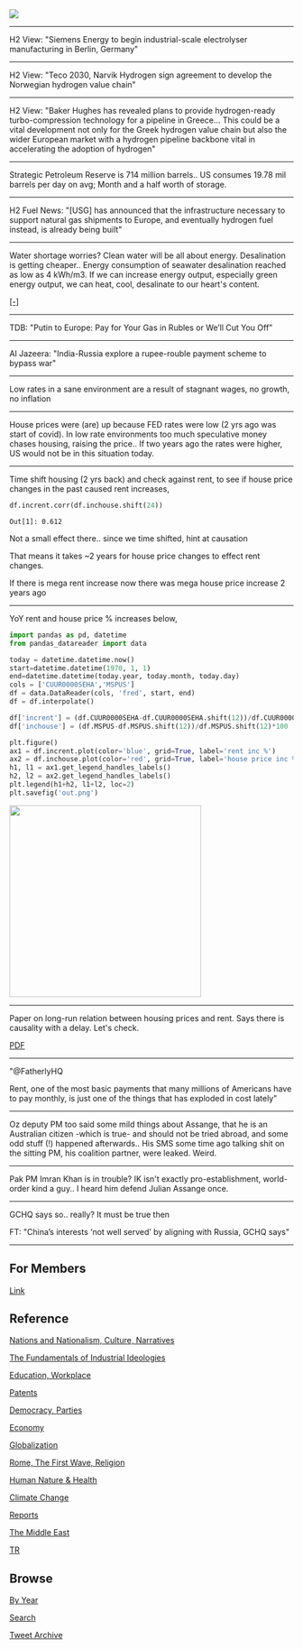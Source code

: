 <img src="https://drive.google.com/uc?export=view&id=1B2wf9R7AMH1d7Vw6e2mucLbIQ5NSjir7"/>

---

H2 View: "Siemens Energy to begin industrial-scale electrolyser
manufacturing in Berlin, Germany"

---

H2 View: "Teco 2030, Narvik Hydrogen sign agreement to develop the
Norwegian hydrogen value chain"

---

H2 View: "Baker Hughes has revealed plans to provide hydrogen-ready
turbo-compression technology for a pipeline in Greece... This could be
a vital development not only for the Greek hydrogen value chain but
also the wider European market with a hydrogen pipeline backbone vital
in accelerating the adoption of hydrogen"

---

Strategic Petroleum Reserve is 714 million barrels.. US consumes 19.78
mil barrels per day on avg; Month and a half worth of storage.

---

H2 Fuel News: "[USG] has announced that the infrastructure necessary
to support natural gas shipments to Europe, and eventually hydrogen
fuel instead, is already being built"

---

Water shortage worries? Clean water will be all about
energy. Desalination is getting cheaper.. Energy consumption of
seawater desalination reached as low as 4 kWh/m3. If we can increase
energy output, especially green energy output, we can heat, cool,
desalinate to our heart's content.

[[-]](https://en.wikipedia.org/wiki/Desalination#Energy_consumption)

---

TDB: "Putin to Europe: Pay for Your Gas in Rubles or We’ll Cut You Off"

---

Al Jazeera: "India-Russia explore a rupee-rouble payment scheme to bypass war"

---

Low rates in a sane environment are a result of stagnant wages,
no growth, no inflation

---

House prices were (are) up because FED rates were low (2 yrs ago was
start of covid). In low rate environments too much speculative money
chases housing, raising the price.. If two years ago the rates were
higher, US would not be in this situation today.

---

Time shift housing (2 yrs back) and check against rent, to see if
house price changes in the past caused rent increases,

```python
df.incrent.corr(df.inchouse.shift(24))
```

```text
Out[1]: 0.612
```

Not a small effect there.. since we time shifted, hint at causation

That means it takes ~2 years for house price changes to effect rent changes.

If there is mega rent increase now there was mega house price increase
2 years ago

---

YoY rent and house price % increases below,

```python
import pandas as pd, datetime
from pandas_datareader import data

today = datetime.datetime.now()
start=datetime.datetime(1970, 1, 1)
end=datetime.datetime(today.year, today.month, today.day)
cols = ['CUUR0000SEHA','MSPUS']
df = data.DataReader(cols, 'fred', start, end)
df = df.interpolate()

df['incrent'] = (df.CUUR0000SEHA-df.CUUR0000SEHA.shift(12))/df.CUUR0000SEHA.shift(12)*100
df['inchouse'] = (df.MSPUS-df.MSPUS.shift(12))/df.MSPUS.shift(12)*100

plt.figure()
ax1 = df.incrent.plot(color='blue', grid=True, label='rent inc %')
ax2 = df.inchouse.plot(color='red', grid=True, label='house price inc %',secondary_y=True)
h1, l1 = ax1.get_legend_handles_labels()
h2, l2 = ax2.get_legend_handles_labels()
plt.legend(h1+h2, l1+l2, loc=2)
plt.savefig('out.png')
```

<img width="340" src="https://pbs.twimg.com/media/FPO1uM_XsAgAA2x?format=png&name=small"/>

---

Paper on long-run relation between housing prices and rent. Says there
is causality with a delay. Let's check.

[PDF](https://www.federalreserve.gov/pubs/feds/2004/200450/200450pap.pdf)

---

"@FatherlyHQ

Rent, one of the most basic payments that many millions of Americans
have to pay monthly, is just one of the things that has exploded in
cost lately"

---

Oz deputy PM too said some mild things about Assange, that he is an
Australian citizen -which is true- and should not be tried abroad, and
some odd stuff (!) happened afterwards.. His SMS some time ago talking
shit on the sitting PM, his coalition partner, were leaked. Weird.

---

Pak PM Imran Khan is in trouble? IK isn't exactly pro-establishment,
world-order kind a guy.. I heard him defend Julian Assange once.

---

GCHQ says so.. really? It must be true then 

FT: "China’s interests ‘not well served’ by aligning with Russia, GCHQ says"

---

## For Members

[Link](https://thirdwave-members.herokuapp.com)

## Reference

[Nations and Nationalism, Culture, Narratives](/2013/02/nations-and-nationalism.md)

[The Fundamentals of Industrial Ideologies](/2011/04/fundamentals-of-industrial-ideologies.md)

[Education, Workplace](2017/09/education-workplace.md)

[Patents](/2018/09/patents.md)

[Democracy, Parties](/2016/11/democracy.md)

[Economy](/2018/05/economy.md)

[Globalization](/2018/09/globalization.md)

[Rome, The First Wave, Religion](/2017/12/rome.md)

[Human Nature & Health](/2020/07/human-nature.md)

[Climate Change](/2018/12/climate.md)

[Reports](/2019/05/reports.md)

[The Middle East](/2019/07/middleeast.md)

[TR](../tr)

## Browse

[By Year](years.md)

[Search](search.html)

[Tweet Archive](/tweets/README.md)


